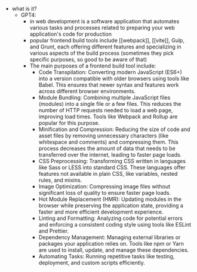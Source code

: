   * what is it?
    * GPT4:
      * in web development is a software application that automates various tasks and processes related to preparing your web application's code for production
      * popular frontend build tools include [[webpack]], [[vite]], Gulp, and Grunt, each offering different features and specializing in various aspects of the build process (sometimes they pick specific purposes, so good to be aware of that)
      * The main purposes of a frontend build tool include:
        * Code Transpilation: Converting modern JavaScript (ES6+) into a version compatible with older browsers using tools like Babel. This ensures that newer syntax and features work across different browser environments.
        * Module Bundling: Combining multiple JavaScript files (modules) into a single file or a few files. This reduces the number of HTTP requests needed to load a web page, improving load times. Tools like Webpack and Rollup are popular for this purpose.
        * Minification and Compression: Reducing the size of code and asset files by removing unnecessary characters (like whitespace and comments) and compressing them. This process decreases the amount of data that needs to be transferred over the internet, leading to faster page loads.
        * CSS Preprocessing: Transforming CSS written in languages like Sass or LESS into standard CSS. These languages offer features not available in plain CSS, like variables, nested rules, and mixins.
        * Image Optimization: Compressing image files without significant loss of quality to ensure faster page loads.
        * Hot Module Replacement (HMR): Updating modules in the browser while preserving the application state, providing a faster and more efficient development experience.
        * Linting and Formatting: Analyzing code for potential errors and enforcing a consistent coding style using tools like ESLint and Prettier.
        * Dependency Management: Managing external libraries or packages your application relies on. Tools like npm or Yarn are used to install, update, and manage these dependencies.
        * Automating Tasks: Running repetitive tasks like testing, deployment, and custom scripts efficiently.
